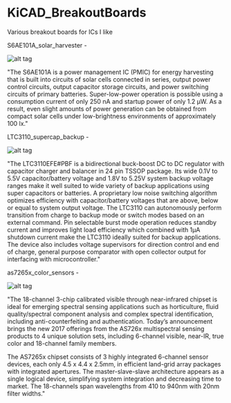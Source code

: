 # KiCAD_BreakoutBoards
Various breakout boards for ICs I like

S6AE101A_solar_harvester - 

![alt tag](https://github.com/scubasonar/KiCAD_BreakoutBoards/blob/master/S6AE101A_solar_harvester/Images/S6AE101A_breakout_top.png)

"The S6AE101A is a power management IC (PMIC) for energy harvesting that is built into circuits of solar cells connected in series, output power control circuits, output capacitor storage circuits, and power switching circuits of primary batteries. Super-low-power operation is possible using a consumption current of only 250 nA and startup power of only 1.2 μW. As a result, even slight amounts of power generation can be obtained from compact solar cells under low-brightness environments of approximately 100 lx."

LTC3110_supercap_backup - 

![alt tag](https://github.com/scubasonar/KiCAD_BreakoutBoards/blob/master/LTC3110_supercap_backup/Images/LTC31100_breakout_top.png)

"The LTC3110EFE#PBF is a bidirectional buck-boost DC to DC regulator with capacitor charger and balancer in 24 pin TSSOP package. Its wide 0.1V to 5.5V capacitor/battery voltage and 1.8V to 5.25V system backup voltage ranges make it well suited to wide variety of backup applications using super capacitors or batteries. A proprietary low noise switching algorithm optimizes efficiency with capacitor/battery voltages that are above, below or equal to system output voltage. The LTC3110 can autonomously perform transition from charge to backup mode or switch modes based on an external command. Pin selectable burst mode operation reduces standby current and improves light load efficiency which combined with 1μA shutdown current make the LTC3110 ideally suited for backup applications. The device also includes voltage supervisors for direction control and end of charge, general purpose comparator with open collector output for interfacing with microcontroller."

as7265x_color_sensors - 

![alt tag](https://github.com/scubasonar/KiCAD_BreakoutBoards/blob/master/as7265x_color_sensors/as6255x_breakout.PNG)

"The 18-channel 3-chip calibrated visible through near-infrared chipset is ideal for emerging spectral sensing applications such as horticulture, fluid quality/spectral component analysis and complex spectral identification, including anti-counterfeiting and authentication. Today’s announcement brings the new 2017 offerings from the AS726x multispectral sensing products to 4 unique solution sets, including 6-channel visible, near-IR, true color and 18-channel family members.

The AS7265x chipset consists of 3 highly integrated 6-channel sensor devices, each only 4.5 x 4.4 x 2.5mm, in efficient land-grid array packages with integrated apertures. The master-slave-slave architecture appears as a single logical device, simplifying system integration and decreasing time to market. The 18-channels span wavelengths from 410 to 940nm with 20nm filter widths."
